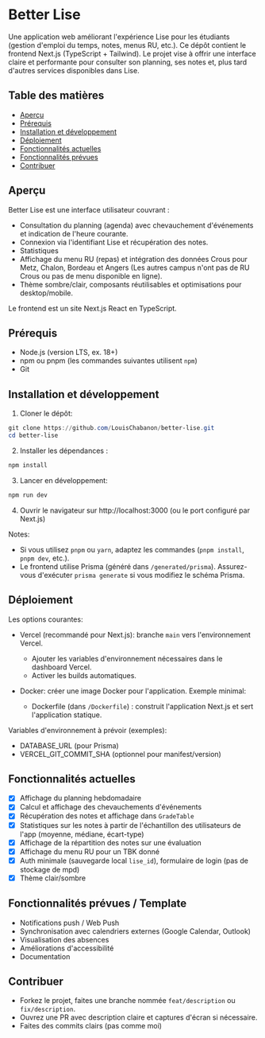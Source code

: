 # Better Lise

Une application web améliorant l'expérience Lise pour les étudiants (gestion d'emploi du temps, notes, menus RU, etc.). Ce dépôt contient le frontend Next.js (TypeScript + Tailwind). Le projet vise à offrir une interface claire et performante pour consulter son planning, ses notes et, plus tard d'autres services disponibles dans Lise.

## Table des matières

- [Aperçu](#aper%C3%A7u)
- [Prérequis](#pr%C3%A9requis)
- [Installation et développement](#installation-et-d%C3%A9veloppement)
- [Déploiement](#d%C3%A9ploiement)
- [Fonctionnalités actuelles](#fonctionnalit%C3%A9s-actuelles)
- [Fonctionnalités prévues](#fonctionnalit%C3%A9s-pr%C3%A9vues)
- [Contribuer](#contribuer)


## Aperçu

Better Lise est une interface utilisateur couvrant :
- Consultation du planning (agenda) avec chevauchement d'événements et indication de l'heure courante.
- Connexion via l'identifiant Lise et récupération des notes.
- Statistiques 
- Affichage du menu RU (repas) et intégration des données Crous pour Metz, Chalon, Bordeau et Angers (Les autres campus n'ont pas de RU Crous ou pas de menu disponible en ligne).
- Thème sombre/clair, composants réutilisables et optimisations pour desktop/mobile.

Le frontend est un site Next.js React en TypeScript.

## Prérequis

- Node.js (version LTS, ex. 18+)
- npm ou pnpm (les commandes suivantes utilisent `npm`)
- Git

## Installation et développement

1. Cloner le dépôt:

```powershell
git clone https://github.com/LouisChabanon/better-lise.git
cd better-lise
```

2. Installer les dépendances :

```powershell
npm install
```

3. Lancer en développement:

```powershell
npm run dev
```

4. Ouvrir le navigateur sur http://localhost:3000 (ou le port configuré par Next.js)

Notes:
- Si vous utilisez `pnpm` ou `yarn`, adaptez les commandes (`pnpm install`, `pnpm dev`, etc.).
- Le frontend utilise Prisma (généré dans `/generated/prisma`). Assurez-vous d'exécuter `prisma generate` si vous modifiez le schéma Prisma.

## Déploiement

Les options courantes:

- Vercel (recommandé pour Next.js): branche `main` vers l'environnement Vercel.
  - Ajouter les variables d'environnement nécessaires dans le dashboard Vercel.
  - Activer les builds automatiques.

- Docker: créer une image Docker pour l'application. Exemple minimal:

  - Dockerfile (dans `/Dockerfile`) : construit l'application Next.js et sert l'application statique.


Variables d'environnement à prévoir (exemples):
- DATABASE_URL (pour Prisma)
- VERCEL_GIT_COMMIT_SHA (optionnel pour manifest/version)


## Fonctionnalités actuelles

- [x] Affichage du planning hebdomadaire
- [x] Calcul et affichage des chevauchements d'événements
- [x] Récupération des notes et affichage dans `GradeTable`
- [x] Statistiques sur les notes à partir de l'échantillon des utilisateurs de l'app (moyenne, médiane, écart-type)
- [x] Affichage de la répartition des notes sur une évaluation
- [x] Affichage du menu RU pour un TBK donné
- [x] Auth minimale (sauvegarde local `lise_id`), formulaire de login (pas de stockage de mpd)
- [x] Thème clair/sombre

## Fonctionnalités prévues / Template

- Notifications push / Web Push
- Synchronisation avec calendriers externes (Google Calendar, Outlook)
- Visualisation des absences
- Améliorations d'accessibilité
- Documentation

## Contribuer

- Forkez le projet, faites une branche nommée `feat/description` ou `fix/description`.
- Ouvrez une PR avec description claire et captures d'écran si nécessaire.
- Faites des commits clairs (pas comme moi)


